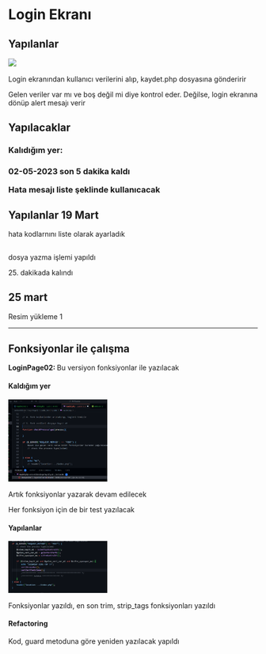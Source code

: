 <h1>Login Ekranı</h1>
<h2>Yapılanlar</h2>
<img src="./images/uye_giri_ekrani.png" width="300px">
<p>Login ekranından kullanıcı verilerini alıp, kaydet.php dosyasına gönderirir</p>
<p>Gelen veriler var mı ve boş değil mi diye kontrol eder. Değilse, login ekranına dönüp alert mesajı verir</p>

<h2>Yapılacaklar</h2>
<h3>Kalıdığım yer:<h3>
<p>02-05-2023 son 5 dakika kaldı</p>
<p>Hata mesajı liste şeklinde kullanıcacak</p>

<h2>Yapılanlar 19 Mart</h2>
<p>hata kodlarnını liste olarak ayarladık</p>

<h2></h2>
<p>dosya yazma işlemi yapıldı</p>
25. dakikada kalındı

<h2>25 mart</h2>
<p>Resim yükleme 1</p>

<hr />
<h2>Fonksiyonlar ile çalışma</h2>
<p><strong>LoginPage02: </strong>Bu versiyon fonksiyonlar ile yazılacak</p>

<h4>Kaldığım yer</h4>
<img src="./kaldigim_yer.png" alt="kaldığım yer" width="200"/>
<p>Artık fonksiyonlar yazarak devam edilecek</p>
<p>Her fonksiyon için de bir test yazılacak</p>

<h4>Yapılanlar </h4>
<img src="./kaldigim_yer02.png" alt="kaldığım yer" width="200"/>
<p>Fonksiyonlar yazıldı, en son trim, strip_tags fonksiyonları yazıldı</p>
<p></p>

<h4>Refactoring</h4>
<p>Kod, guard metoduna göre yeniden yazılacak yapıldı</p>


